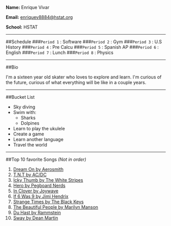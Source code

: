 **Name:** Enrique Vivar

**Email:** enriquev8884@hstat.org

**School:** HSTAT

---
##Schedule
###`Period 1`  : Software
###`Period 2`  : Gym
###`Period 3`  : U.S History
###`Period 4`  : Pre Calcu
###`Period 5`  : Spanish AP
###`Period 6`  : English
###`Period 7`  : Lunch
###`Period 8`  : Physics

---
##Bio

  I'm a sixteen year old skater who loves to explore and learn. I'm curious of the future,  curious of what everything will be like in a couple years.

---
##Bucket List

* Sky diving
* Swim with:
  * Sharks
  * Dolpines
* Learn to play the ukulele
* Create a game
* Learn another language
* Travel the world

---
##Top 10 favorite Songs _(Not in order)_

1. [Dream On by Aerosmith](https://www.youtube.com/watch?v=qzTZ76vhnKk)
2. [T.N.T by AC/DC](https://www.youtube.com/watch?v=7WVBEB8-wa0)
3. [Icky Thumb by The White Stripes](https://www.youtube.com/watch?v=5roz5-wdjBg)
4. [Hero by Pegboard Nerds](https://www.youtube.com/watch?v=5lLclBfKj48)
5. [In Clover by Joywave](https://www.youtube.com/watch?v=bVIg2fuW8mk)
6. [If 6 Was 9 by Jimi Hendrix](https://www.youtube.com/watch?v=gvty_g275eQ)
7. [Strange Times by The Black Keys](https://www.youtube.com/watch?v=qH2jGZdRscs)
8. [The Beautiful People by Marilyn Manson](https://www.youtube.com/watch?v=Ypkv0HeUvTc)
9. [Du Hast by Rammstein](https://www.youtube.com/watch?v=74rv47Eqddg)
10. [Sway by Dean Martin](https://www.youtube.com/watch?v=CrULwmbRYTY)



